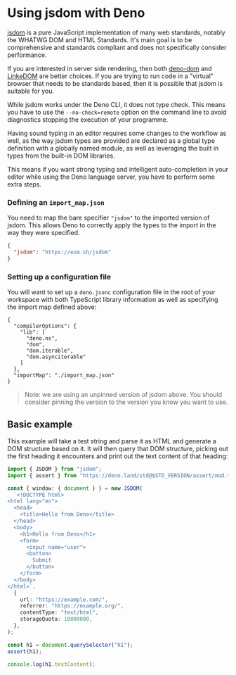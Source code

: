# Using jsdom with Deno

[jsdom](https://github.com/jsdom/jsdom) is a pure JavaScript implementation of
many web standards, notably the WHATWG DOM and HTML Standards. It's main goal is
to be comprehensive and standards compliant and does not specifically consider
performance.

If you are interested in server side rendering, then both
[deno-dom](./deno_dom.md) and [LinkeDOM](./linkedom.md) are better choices. If
you are trying to run code in a "virtual" browser that needs to be standards
based, then it is possible that jsdom is suitable for you.

While jsdom works under the Deno CLI, it does not type check. This means you
have to use the `--no-check=remote` option on the command line to avoid
diagnostics stopping the execution of your programme.

Having sound typing in an editor requires some changes to the workflow as well,
as the way jsdom types are provided are declared as a global type definition
with a globally named module, as well as leveraging the built in types from the
built-in DOM libraries.

This means if you want strong typing and intelligent auto-completion in your
editor while using the Deno language server, you have to perform some extra
steps.

### Defining an `import_map.json`

You need to map the bare specifier `"jsdom"` to the imported version of jsdom.
This allows Deno to correctly apply the types to the import in the way they were
specified.

```json
{
  "jsdom": "https://esm.sh/jsdom"
}
```

### Setting up a configuration file

You will want to set up a `deno.jsonc` configuration file in the root of your
workspace with both TypeScript library information as well as specifying the
import map defined above:

```jsonc
{
  "compilerOptions": {
    "lib": [
      "deno.ns",
      "dom",
      "dom.iterable",
      "dom.asynciterable"
    ]
  },
  "importMap": "./import_map.json"
}
```

> Note: we are using an unpinned version of jsdom above. You should consider
> pinning the version to the version you know you want to use.

## Basic example

This example will take a test string and parse it as HTML and generate a DOM
structure based on it. It will then query that DOM structure, picking out the
first heading it encounters and print out the text content of that heading:

```ts
import { JSDOM } from "jsdom";
import { assert } from "https://deno.land/std@$STD_VERSION/assert/mod.ts";

const { window: { document } } = new JSDOM(
  `<!DOCTYPE html>
<html lang="en">
  <head>
    <title>Hello from Deno</title>
  </head>
  <body>
    <h1>Hello from Deno</h1>
    <form>
      <input name="user">
      <button>
        Submit
      </button>
    </form>
  </body>
</html>`,
  {
    url: "https://example.com/",
    referrer: "https://example.org/",
    contentType: "text/html",
    storageQuota: 10000000,
  },
);

const h1 = document.querySelector("h1");
assert(h1);

console.log(h1.textContent);
```
